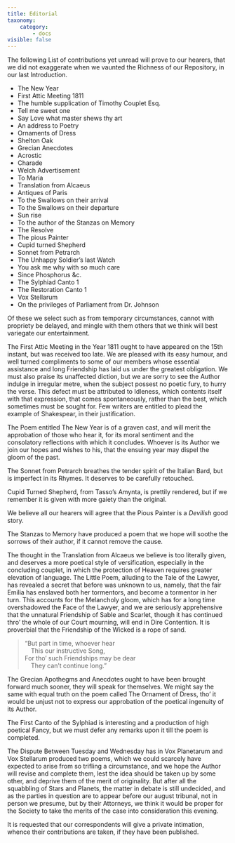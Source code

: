 ```yaml
---
title: Editorial
taxonomy:
    category:
        - docs
visible: false
---
```


The following List of contributions yet unread will prove to our hearers, that we did not exaggerate when we vaunted the Richness of our Repository, in our last Introduction.

* The New Year
* First Attic Meeting 1811
* The humble supplication of Timothy Couplet Esq.
* Tell me sweet one
* Say Love what master shews thy art
* An address to Poetry
* Ornaments of Dress
* Shelton Oak
* Grecian Anecdotes
* Acrostic
* Charade
* Welch Advertisement
* To Maria
* Translation from Alcaeus
* Antiques of Paris
* To the Swallows on their arrival
* To the Swallows on their departure
* Sun rise
* To the author of the Stanzas on Memory
* The Resolve
* The pious Painter 
* Cupid turned Shepherd 
* Sonnet from Petrarch 
* The Unhappy Soldier’s last Watch
* You ask me why with so much care
* Since Phosphorus &c.
* The Sylphiad Canto 1
* The Restoration Canto 1 
* Vox Stellarum
* On the privileges of Parliament from Dr. Johnson

Of these we select such as from temporary circumstances, cannot with propriety be delayed, and mingle with them others that we think will best variegate our entertainment.

The First Attic Meeting in the Year 1811 ought to have appeared on the 15th instant, but was received too late. We are pleased with its easy humour, and well turned compliments to some of our members whose essential assistance and long Friendship has laid us under the greatest obligation. We must also praise its unaffected diction, but we are sorry to see the Author indulge in irregular metre, when the subject possest no poetic fury, to hurry the verse. This defect must be attributed to Idleness, which contents itself with that expression, that comes spontaneously, rather than the best, which sometimes must be sought for. Few writers are entitled to plead the example of Shakespear, in their justification.

The Poem entitled The New Year is of a graven cast, and will merit the approbation of those who hear it, for its moral sentiment and the consolatory reflections with which it concludes. Whoever is its Author we join our hopes and wishes to his, that the ensuing year may dispel the gloom of the past.

The Sonnet from Petrarch breathes the tender spirit of the Italian Bard, but is imperfect in its Rhymes. It deserves to be carefully retouched.

Cupid Turned Shepherd, from Tasso’s Amynta, is prettily rendered, but if we remember it is given with more gaiety than the original.

We believe all our hearers will agree that the Pious Painter is a *Devilish* good story.

The Stanzas to Memory have produced a poem that we hope will soothe the sorrows of their author, if it cannot remove the cause.

The thought in the Translation from Alcaeus we believe is too literally given, and deserves a more poetical style of versification, especially in the concluding couplet, in which the protection of Heaven requires greater elevation of language. The Little Poem, alluding to the Tale of the Lawyer, has revealed a secret that before was unknown to us, namely, that the fair Emilia has enslaved both her tormentors, and become a tormentor in her turn. This accounts for the Melancholy gloom, which has for a long time overshadowed the Face of the Lawyer, and we are seriously apprehensive that the unnatural Friendship of Sable and Scarlet, though it has continued thro’ the whole of our Court mourning, will end in Dire Contention. It is proverbial that the Friendship of the Wicked is a rope of sand.

> “But part in time, whoever hear  
> &emsp;This our instructive Song,  
> For tho’ such Friendships may be dear  
> &emsp;They can’t continue long.”  

The Grecian Apothegms and Anecdotes ought to have been brought forward much sooner, they will speak for themselves. We might say the same with equal truth on the poem called The Ornament of Dress, tho’ it would be unjust not to express our approbation of the poetical ingenuity of its Author.

The First Canto of the Sylphiad is interesting and a production of high poetical Fancy, but we must defer any remarks upon it till the poem is completed.

The Dispute Between Tuesday and Wednesday has in Vox Planetarum and Vox Stellarum produced two poems, which we could scarcely have expected to arise from so trifling a circumstance, and we hope the Author will revise and complete them, lest the idea should be taken up by some other, and deprive them of the merit of originality. But after all the squabbling of Stars and Planets, the matter in debate is still undecided, and as the parties in question are to appear before our august tribunal, not in person we presume, but by their Attorneys, we think it would be proper for the Society to take the merits of the case into consideration this evening.

It is requested that our correspondents will give a private intimation, whence their contributions are taken, if they have been published.